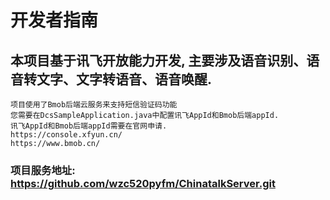 # 开发者指南

## 本项目基于讯飞开放能力开发, 主要涉及语音识别、语音转文字、文字转语音、语音唤醒.
    项目使用了Bmob后端云服务来支持短信验证码功能
    您需要在DcsSampleApplication.java中配置讯飞AppId和Bmob后端appId.
    讯飞AppId和Bmob后端appId需要在官网申请.
    https://console.xfyun.cn/
    https://www.bmob.cn/
### 项目服务地址: https://github.com/wzc520pyfm/ChinatalkServer.git


